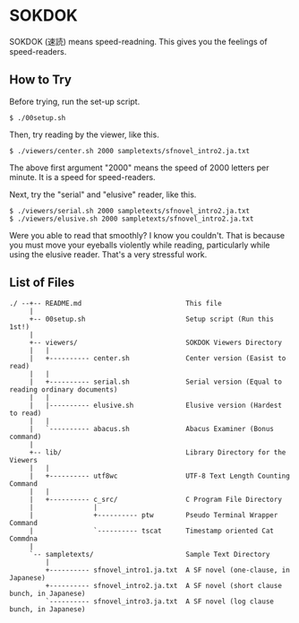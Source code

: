 # SOKDOK

SOKDOK (速読) means speed-readning. This gives you the feelings of speed-readers.

## How to Try

Before trying, run the set-up script.

```
$ ./00setup.sh
```

Then, try reading by the viewer, like this.

```
$ ./viewers/center.sh 2000 sampletexts/sfnovel_intro2.ja.txt
```
The above first argument "2000" means the speed of 2000 letters per minute. It is a speed for speed-readers.

Next, try the "serial" and "elusive" reader, like this.

```
$ ./viewers/serial.sh 2000 sampletexts/sfnovel_intro2.ja.txt
$ ./viewers/elusive.sh 2000 sampletexts/sfnovel_intro2.ja.txt
```

Were you able to read that smoothly? I know you couldn't. That is because you must move your eyeballs violently while reading, particularly while using the elusive reader. That's a very stressful work.

## List of Files

```
./ --+-- README.md                          This file
     |                                      
     +-- 00setup.sh                         Setup script (Run this 1st!)
     |                                      
     +-- viewers/                           SOKDOK Viewers Directory
     |   |                                  
     |   +---------- center.sh              Center version (Easist to read)
     |   |                                  
     |   +---------- serial.sh              Serial version (Equal to reading ordinary documents)
     |   |                                  
     |   |---------- elusive.sh             Elusive version (Hardest to read)
     |   |                                  
     |   `---------- abacus.sh              Abacus Examiner (Bonus command)
     |                                      
     +-- lib/                               Library Directory for the Viewers
     |   |                                  
     |   +---------- utf8wc                 UTF-8 Text Length Counting Command
     |   |                                  
     |   +---------- c_src/                 C Program File Directory
     |               |                      
     |               +---------- ptw        Pseudo Terminal Wrapper Command
     |               `---------- tscat      Timestamp oriented Cat Commdna
     |                                      
     `-- sampletexts/                       Sample Text Directory
         |                                  
         +---------- sfnovel_intro1.ja.txt  A SF novel (one-clause, in Japanese)
         +---------- sfnovel_intro2.ja.txt  A SF novel (short clause bunch, in Japanese)
         `---------- sfnovel_intro3.ja.txt  A SF novel (log clause bunch, in Japanese)
```
